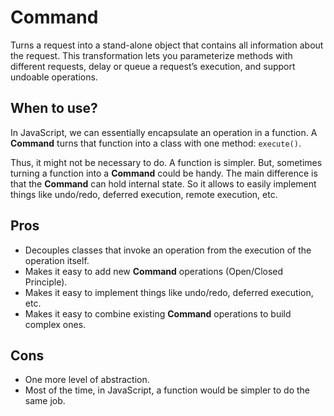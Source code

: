 # Command

Turns a request into a stand-alone object that contains all information about the request. This transformation lets you parameterize methods with different requests, delay or queue a request’s execution, and support undoable operations.

## When to use?

In JavaScript, we can essentially encapsulate an operation in a function. A **Command** turns that function into a class with one method: `execute()`.

Thus, it might not be necessary to do. A function is simpler. But, sometimes turning a function into a **Command** could be handy. The main difference is that the **Command** can hold internal state. So it allows to easily implement things like undo/redo, deferred execution, remote execution, etc.

## Pros

- Decouples classes that invoke an operation from the execution of the operation itself.
- Makes it easy to add new **Command** operations (Open/Closed Principle).
- Makes it easy to implement things like undo/redo, deferred execution, etc.
- Makes it easy to combine existing **Command** operations to build complex ones.

## Cons

- One more level of abstraction.
- Most of the time, in JavaScript, a function would be simpler to do the same job.

